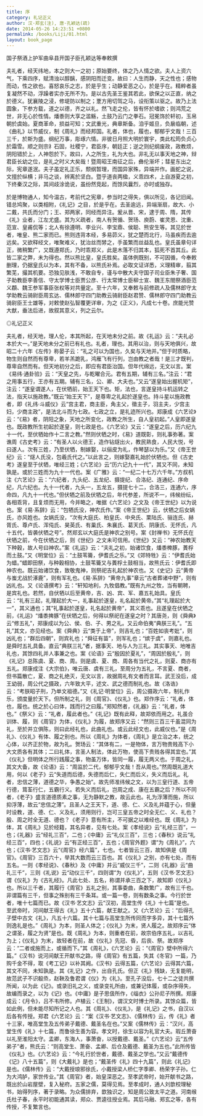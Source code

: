 ```yaml
---
title: 序
category: 礼记正义
author: 汉·郑玄(注), 唐·孔颖达(疏)
date: 2014-05-26 14:23:51 +0800
permalink: /books/Liji/01.html
layout: book_page
---
```


<p>国子祭酒上护军曲阜县开国子<span class="q">臣</span>孔颖达等奉敕撰</p>



夫礼者，经天纬地，本之则大一之初；原始要终，体之乃人情之欲。夫人上资六气，下乘四序，赋清浊以醇醨，感阴阳而迁变。故曰：人生而静，天之性也；感物而动，性之欲也。喜怒哀乐之志，於是乎生；动静爱恶之心，於是乎在。精粹者虽复凝然不动，浮躁者实亦无所不为。是以古先圣王鉴其若此，欲保之以正直，纳之於德义。犹襄陵之浸，修堤防以制之；覂<span class="q">方用切</span>驾之马，设衔策以驱之。故乃上法圆象，下参方载，道之以德，齐之以礼。然飞走之伦，皆有怀於嗜欲；则鸿荒之世，非无心於性情。燔黍则大享之滥觞，土鼓乃云门之拳石。冠冕饰於轩初，玉帛朝於虞始。夏商革命，损益可知；文武重光，典章斯备。洎乎姬旦，负扆临朝，述《曲礼》以节威仪，制《周礼》而经邦国。礼者，体也，履也，郁郁乎文哉！三百三千，於斯为盛。纲纪万事，彫琢六情。非彼日月照大明於寰宇，类此松筠负贞心於霜雪。顺之则宗礻石固，社稷宁，君臣序，朝廷正；逆之则纪纲废政，政教烦，阴阳错於上，人神怨於下。故曰，人之所生，礼为大也。非礼无以事天地之神，辩君臣长幼之位，是礼之时义大矣哉！暨周昭王南征之后，彝伦渐坏；彗星东出之际，宪章遂泯。夫子虽定礼正乐，颓纲暂理，而国异家殊，异端并作。画蛇之说，文擅於纵横；非马之谈，辨离於坚白。暨乎道丧两楹，义乖四术，上自游夏之初，下终秦汉之际，其间歧涂诡说，虽纷然竞起，而馀风曩烈，亦时或独存。

於是博物通人，知今温古，考前代之宪章，参当时之得失，俱以所见，各记旧闻。错总鸠聚，以类相附，《礼记》之目，於是乎在。去圣逾远，异端渐扇，故大、小二戴，共氏而分门；王、郑两家，同经而异注。爰从晋、宋，逮于周、隋，其传《礼》业者，江左尤盛。其为义疏者，南人有贺循、贺玚、庾蔚、崔灵恩、沈重、范宣、皇甫侃等；北人有徐遵明、李业兴、李宝鼎、侯聪、熊安生等。其见於世者，唯皇、熊二家而已。熊则违背本经，多易茆义，犹之楚而北行，马虽疾而去逾远矣。又欲释经文，唯聚难义，犹治丝而棼之，手虽繁而丝益乱也。皇氏虽章句详正，微稍繁广，又既遵郑氏，乃时乖郑义，此是木落不归其本，狐死不首其丘。此皆二家之弊，未为得也。然以熊比皇，皇氏胜矣。虽体例既别，不可因循，今奉敕删理，仍据皇氏以为本，其有不备，以熊氏补焉。必取文证详悉，义理精审，翦其繁芜，撮其机要。恐独见肤浅，不敢自专，谨与中散大夫守国子司业臣朱子奢、国子助教臣李善信、守太学博士臣贾公彦、行太常博士臣柳士宣、魏王东閤祭酒臣范义頵、魏王参军事臣张权等对共量定。至十六年，又奉敕与前修疏人及儒林郎守太学助教云骑尉臣周玄达、儒林郎守四门助教云骑尉臣赵君赞、儒林郎守四门助教云骑尉臣王士雄等，对敕使赵弘智覆更详审，为之《正义》，凡成七十卷。庶能光赞大猷，垂法后进，故叙其意义，列之云尔。



◎礼记正义



夫礼者，经天地，理人伦，本其所起，在天地未分之前。故《礼运》云：“夫礼必本於大一。”是天地未分之前已有礼也。礼者，理也。其用以治，则与天地俱兴，故昭二十六年《左传》称晏子云：“礼之可以为国也，久矣与天地并。”但于时质略，物生则自然而有尊卑，若羊羔跪乳，鸿雁飞有行列，岂由教之者哉！是三才既判，尊卑自然而有。但天地初分之后，即应有君臣治国。但年代绵远，无文以言。案《易纬·通卦验》云：“天皇之先，与乾曜合元。君有五期，辅有三名。”注云：“君之用事五行，王亦有五期。辅有三名，公、卿、大夫也。”又云“遂皇始出握机矩”，注云：“遂皇谓遂人，在伏牺前，始王天下也。矩，法也，言遂皇持斗机运转之法，指天以施政教。”既云“始王天下”，是尊卑之礼起於遂皇也。持斗星以施政教者，即《礼纬·斗威仪》云“宫主君，商主臣，角主父，徵主子，羽主夫，少宫主妇，少商主政”，是法北斗而为七政。七政之立，是礼迹所兴也。郑康成《六艺论》云：“《易》者，阴阳之象，天地之所变化，政教之所生，自人皇初起。”人皇即遂皇也。既政教所生初起於遂皇，则七政是也。《六艺论》又云：“遂皇之后，历六纪九十一代，至伏牺始作十二言之教。”然则伏牺之时，《易》道既彰，则礼事弥著。案谯周《古史考》云：“有圣人以火德王，造作钻燧出火，教民熟食，人民大悦，号曰遂人。次有三姓，乃至伏牺，制嫁娶，以俪皮为礼，作琴瑟以为乐。”又《帝王世纪》云：“燧人氏没，包羲氏代之。”以此言之，则嫁娶嘉礼始於伏牺也。但《古史考》遂皇至于伏牺，唯经三姓；《六艺论》云“历六记九十一代”，其又不同，未知孰是。或於三姓而为九十一代也。案《广雅》云：“一纪二十七万六千年。”方叔机注《六艺论》云：“六纪者，九头纪、五龙纪、摄提纪、合洛纪、连通纪、序命纪，凡六纪也。九十一代者，九头一，五龙五，摄提七十二，合洛三，连通六，序命四，凡九十一代也。”但伏牺之前及伏牺之后，年代参差，所说不一，纬候纷纭，各相乖背，且复烦而无用，今并略之，唯据《六艺论》之文及《帝王世纪》以为说也。案《易·系辞》云：“包牺氏没，神农氏作。”案《帝王世纪》云，伏牺之后女娲氏，亦风姓也。女娲氏没，“次有大庭氏、柏皇氏、中央氏、栗陆氏、骊连氏、赫胥氏、尊卢氏、浑伅氏、昊英氏、有巢氏、朱襄氏、葛天氏、阴康氏、无怀氏，凡十五代，皆袭伏牺之号”。然郑玄以大庭氏是神农之别号。案《封禅书》无怀氏在伏牺之前，今在伏牺之后，则《世纪》之文未可信用。《世纪》又云：“神农始教天下种穀，故人号曰神农。”案《礼运》云：“夫礼之初，始诸饮食，燔黍椑豚，蕢桴而土鼓。”又《明堂位》云：“土鼓苇籥，伊耆氏之乐。”又《郊特牲》云：“伊耆氏始为蜡。”蜡即田祭，与种穀相协，土鼓苇籥又与蕢桴土鼓相当，故熊氏云：伊耆氏即神农也。既云始诸饮食，致敬鬼神，则祭祀吉礼起於神农也。又《史记》云“黄帝与蚩尤战於涿鹿”，则有军礼也。《易·系辞》“黄帝九事”章云“古者葬诸中野”，则有凶礼也。又《论语撰考》云：“轩知地利，九牧倡教。”既有九州之牧，当有朝聘，是宾礼也。若然，自伏牺以后至黄帝，吉、凶、宾、军、嘉五礼始具。皇氏云：“礼有三起，礼理起於大一，礼事起於遂皇，礼名起於黄帝。”其“礼理起於大一”，其义通也；其“礼事起於遂皇，礼名起於黄帝”，其义乖也。且遂皇在伏牺之前，《礼运》“燔黍捭豚”在伏牺之后，何得以祭祀在遂皇之时？其唐尧，则《舜典》云“修五礼”，郑康成以为公、侯、伯、子、男之礼。又云命伯夷“典朕三礼”。“五礼”其文，亦见经也。案《舜典》云“类于上帝”，则吉礼也；“百姓如丧考妣”，则凶礼也；“群后四朝”，则宾礼也；“舜征有苗”，则军礼也；“嫔于虞”，则嘉礼也。是舜时五礼具备。直云“典朕三礼”者，据事天、地与人为三礼。其实事天、地唯吉礼也，其馀四礼并人事兼之也。案《论语》云“殷因於夏礼”，“周因於殷礼”，则《礼记》总陈虞、夏、商、周。则是虞、夏、商、周各有当代之礼，则夏、商亦有五礼。郑康成注《大宗伯》，唯云唐、虞有三礼，至周分为五礼，不言夏、商者，但书篇散亡，夏、商之礼绝灭，无文以言，故据周礼有文者而言耳。武王没后，成王幼弱，周公代之摄政，六年致大平，述文、武之德而制礼也。故《洛诰》云：“考朕昭子刑，乃单文祖德。”又《礼记·明堂位》云，周公摄政六年，制礼作乐，颁度量於天下。但所制之礼，则《周官》、《仪礼》也。郑作序云：“礼者，体也，履也。统之於心曰体，践而行之曰履。”郑知然者，《礼器》云：“礼者，体也。”《祭义》云：“礼者，履此者也。”《礼记》既有此释，故郑依而用之。礼虽合训体、履，则《周官》为体，《仪礼》为履，故郑序又云：“然则三百三千虽混同为礼，至於并立俱陈，则曰此经礼也，此曲礼也。或云此经文也，此威仪也。”是《周礼》、《仪礼》有体、履之别也。所以《周礼》为体者，《周礼》是立治之本，统之心体，以齐正於物，故为礼。贺玚云：“其体有二，一是物体，言万物贵贱高下小大文质各有其体；二曰礼体，言圣人制法，体此万物，使高下贵贱各得其宜也。”其《仪礼》但明体之所行践履之事，物虽万体，皆同一履，履无两义也。于周之礼，其文大备，故《论语》云：“周监於二代，郁郁乎文哉！吾从周也。”然周既礼道大用，何以《老子》云“失道而后德，失德而后仁，失仁而后义，失义而后礼。礼者，忠信之薄，道德之华，争愚之始”。故先师准纬候之文，以为三皇行道、五帝行德，茸荃行仁，五霸行义。若失义而后礼，岂周之成、康在五霸之后？所以不同者，《老子》盛言道德质素之事，无为静默之教，故云此也。礼为浮薄而施，所以抑浮薄，故云“忠信之薄”。且圣人之王天下，道、德、仁、义及礼并蕴于心，但量时设教，道、德、仁、义及礼，须用则行，岂可三皇五帝之时全无仁、义、礼也？殷、周之时全无道、德也？《老子》意有所主，不可据之以难经也。既《周礼》为体，其《周礼》见於经籍，其名异者，见有七处。案《孝经说》云“礼经三百”，一也；《礼器》云“经礼三百”，二也；《中庸》云“礼仪三百”，三也；《春秋》说云“礼经三百”，四也；《礼说》云“有正经三百”，五也；《周官外题》谓“为《周礼》”，六也；《汉书·艺文志》云“《周官》经六篇”，七也。七者皆云三百，故知俱是《周官》。《周官》三百六十，举其大数而云三百也。其《仪礼》之别，亦有七处，而有五名。一则《孝经说》、《春秋》及《中庸》并云“威仪三千”，二则《礼器》云“曲礼三千”，三则《礼说》云“动仪三千”，四则谓“为《仪礼》”，五则《汉书·艺文志》谓《仪礼》为《古礼经》。凡此七处、五名，称谓并承三百之下，故知即《仪礼》也。所以三千者，其履行《周官》五礼之别，其事委曲，条数繁广，故有三千也。非谓篇有三千，但事之殊别有三千条耳。或一篇一卷，则有数条之事。今行於世者，唯十七篇而已。故《汉书·艺文志》云“汉初，高堂生传《礼》十七篇”是也。至武帝时，河间献王得古《礼》五十六篇，献王献之。又《六艺论》云：“后得孔子壁中古文《礼》，凡五十六篇。其十七篇与高堂生所传同而字多异，其十七篇外则逸礼是也。”《周礼》为本，则圣人体之；《仪礼》为末，贤人履之。故郑序云“体之谓圣，履之为贤”是也。既《周礼》为本，则重者在前，故宗伯序五礼，以吉礼为上；《仪礼》为末，故轻者在前，故《仪礼》先冠、昏，后丧、祭。故郑序云：“二者或施而上，或循而下。”其《周礼》，《六艺论》云：“《周官》壁中所得六篇。”《汉书》说河间献王开献书之路，得《周官》有五篇，失其《冬官》一篇，乃购千金不得，取《考工记》以补其阙。《汉书》云得五篇，《六艺论》云得其六篇，其文不同，未知孰是。其《礼记》之作，出自孔氏。但正《礼》残缺，无复能明，故范武子不识殽烝，赵鞅及鲁君谓《仪》为《礼》。至孔子没后，七十二之徒共撰所闻，以为此《记》。或录旧礼之义，或录变礼所由，或兼记体履，或杂序得失，故编而录之，以为《记》也。《中庸》是子思伋所作，《缁衣》公孙尼子所撰。郑康成云：《月令》，吕不韦所修。卢植云：《王制》，谓汉文时博士所录。其馀众篇，皆如此例，但未能尽知所记之人也。其《周礼》、《仪礼》，是《礼记》之书，自汉以后各有传授。郑君《六艺论》云：“案《汉书·艺文志》、《儒林传》云，传《礼》者十三家，唯高堂生及五传弟子戴德、戴圣名在也。”又案《儒林传》云：“汉兴，高堂生传《礼》十七篇，而鲁徐生善为容。孝文时，徐生以容为礼官大夫。瑕丘萧奋以礼至淮阳太守。孟卿，东海人，事萧奋，以授戴德、戴圣。”《六艺论》云“五传弟子”者，熊氏云：“则高堂生、萧奋、孟卿、后仓及戴德、戴圣为五也。”此所传皆《仪礼》也。《六艺论》云：“今礼行於世者，戴德、戴圣之学也。”又云“戴德传《记》八十五篇”，则《大戴礼》是也；“戴圣传《礼》四十九篇”，则此《礼记》是也。《儒林传》云：“大戴授琅邪徐氏，小戴授梁人桥仁字季卿、杨荣字子孙。仁为大鸿胪，家世传业。”其《周官》者，始皇深恶之。至孝武帝时，始开献书之路，既出於山岩屋壁，复入秘府。五家之儒，莫得见焉。至孝成时，通人刘歆校理秘书，始得列序，著于录略。为众儒排弃，歆独识之，知是周公致太平之道。河南缑氏杜子春，永平时初能通其读，郑众、贾逵往授业焉。其后马融、郑玄之等，各有传授，不复繁言也。